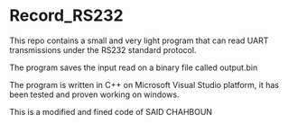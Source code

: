 # Record_RS232
This repo contains a small and very light program that can read UART transmissions under the RS232 standard protocol. 

The program saves the input read on a binary file called output.bin

The program is written in C++ on Microsoft Visual Studio platform, it has been tested and proven working on windows.

This is a modified and fined code of SAID CHAHBOUN
